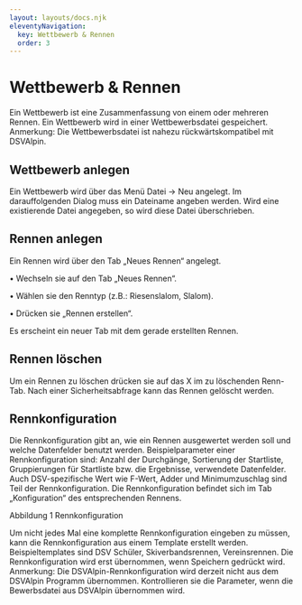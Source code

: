 ```yaml
---
layout: layouts/docs.njk
eleventyNavigation:
  key: Wettbewerb & Rennen
  order: 3
---
```


# Wettbewerb & Rennen

Ein Wettbewerb ist eine Zusammenfassung von einem oder mehreren Rennen. Ein Wettbewerb wird in einer Wettbewerbsdatei gespeichert.
Anmerkung: Die Wettbewerbsdatei ist nahezu rückwärtskompatibel mit DSVAlpin.

## Wettbewerb anlegen

Ein Wettbewerb wird über das Menü Datei -> Neu angelegt. 
Im darauffolgenden Dialog muss ein Dateiname angeben werden. Wird eine existierende Datei angegeben, so wird diese Datei überschrieben.

## Rennen anlegen

Ein Rennen wird über den Tab „Neues Rennen“ angelegt.

•	Wechseln sie auf den Tab „Neues Rennen“.

•	Wählen sie den Renntyp (z.B.: Riesenslalom, Slalom).

•	Drücken sie „Rennen erstellen“.

Es erscheint ein neuer Tab mit dem gerade erstellten Rennen.

## Rennen löschen

Um ein Rennen zu löschen drücken sie auf das X im zu löschenden Renn-Tab. Nach einer Sicherheitsabfrage kann das Rennen gelöscht werden.

## Rennkonfiguration

Die Rennkonfiguration gibt an, wie ein Rennen ausgewertet werden soll und welche Datenfelder benutzt werden. Beispielparameter einer Rennkonfiguration sind: Anzahl der Durchgänge, Sortierung der Startliste, Gruppierungen für Startliste bzw. die Ergebnisse, verwendete Datenfelder. Auch DSV-spezifische Wert wie F-Wert, Adder und Minimumzuschlag sind Teil der Rennkonfiguration.
Die Rennkonfiguration befindet sich im Tab „Konfiguration“ des entsprechenden Rennens.
 
Abbildung 1 Rennkonfiguration

Um nicht jedes Mal eine komplette Rennkonfiguration eingeben zu müssen, kann die Rennkonfiguration aus einem Template erstellt werden. Beispieltemplates sind DSV Schüler, Skiverbandsrennen, Vereinsrennen.
Die Rennkonfiguration wird erst übernommen, wenn Speichern gedrückt wird.
Anmerkung: Die DSVAlpin-Rennkonfiguration wird derzeit nicht aus dem DSVAlpin Programm übernommen. Kontrollieren sie die Parameter, wenn die Bewerbsdatei aus DSVAlpin übernommen wird.
